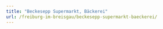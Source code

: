 ```yaml
---
title: "Beckesepp Supermarkt, Bäckerei"
url: /freiburg-im-breisgau/beckesepp-supermarkt-baeckerei/
---
```

